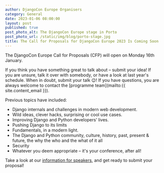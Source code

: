 ```yaml
---
author: DjangoCon Europe Organisers
category: General
date: 2023-01-06 08:00:00
layout: post
published: true
post_photo_alt: The DjangoCon Europe stage in Porto
post_photo_url: /static/img/blog/porto-stage.jpg
title: The Call for Proposals for DjangoCon Europe 2023 Is Coming Soon!
---
```


The DjangoCon Europe Call for Proposals (CFP) will open on Monday 16th January.

If you think you have something great to talk about – submit your idea! If you are unsure, talk it over with somebody, or have a look at last year's schedule. When in doubt, submit your talk 😉!  If you have questions, you are always welcome to contact the [programme team](mailto:{{ site.content_email }}).

Previous topics have included:
- Django internals and challenges in modern web development.
- Wild ideas, clever hacks, surprising or cool use cases.
- Improving Django and Python developers’ lives.
- Pushing Django to its limits
- Fundamentals, in a modern light.
- The Django and Python community, culture, history, past, present & future, the why the who and the what of it all
- Security
- Whatever you deem appropriate – it's your conference, after all!

Take a look at our [information for speakers](/speaking/), and get ready to submit your proposal!
